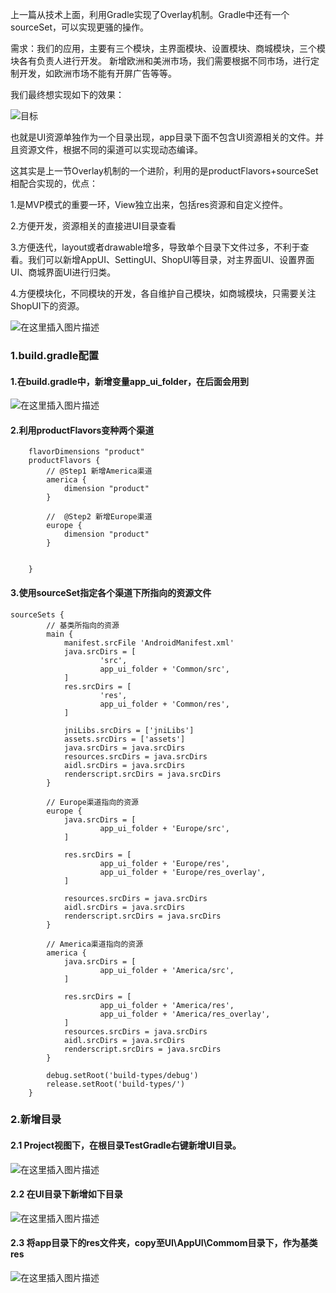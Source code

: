 上一篇从技术上面，利用Gradle实现了Overlay机制。Gradle中还有一个sourceSet，可以实现更骚的操作。

需求：我们的应用，主要有三个模块，主界面模块、设置模块、商城模块，三个模块各有负责人进行开发。  新增欧洲和美洲市场，我们需要根据不同市场，进行定制开发，如欧洲市场不能有开屏广告等等。

我们最终想实现如下的效果：

![目标](https://raw.githubusercontent.com/FrankdeBoers/blog/master/static/img/%E6%A8%A1%E5%9D%97.png)

也就是UI资源单独作为一个目录出现，app目录下面不包含UI资源相关的文件。并且资源文件，根据不同的渠道可以实现动态编译。

这其实是上一节Overlay机制的一个进阶，利用的是productFlavors+sourceSet相配合实现的，优点：

1.是MVP模式的重要一环，View独立出来，包括res资源和自定义控件。

2.方便开发，资源相关的直接进UI目录查看

3.方便迭代，layout或者drawable增多，导致单个目录下文件过多，不利于查看。我们可以新增AppUI、SettingUI、ShopUI等目录，对主界面UI、设置界面UI、商城界面UI进行归类。

4.方便模块化，不同模块的开发，各自维护自己模块，如商城模块，只需要关注ShopUI下的资源。

![在这里插入图片描述](https://raw.githubusercontent.com/FrankdeBoers/blog/master/static/img/%E6%A8%A1%E5%9D%972.png)

### 1.build.gradle配置
#### 1.在build.gradle中，新增变量app_ui_folder，在后面会用到

![在这里插入图片描述](https://raw.githubusercontent.com/FrankdeBoers/blog/master/static/img/def.png)

#### 2.利用productFlavors变种两个渠道

```
    flavorDimensions "product"
    productFlavors {
        // @Step1 新增America渠道
        america {
            dimension "product"
        }

        //  @Step2 新增Europe渠道
        europe {
            dimension "product"
        }


    }
```

#### 3.使用sourceSet指定各个渠道下所指向的资源文件

```
sourceSets {
        // 基类所指向的资源
        main {
            manifest.srcFile 'AndroidManifest.xml'
            java.srcDirs = [
                    'src',
                    app_ui_folder + 'Common/src',
            ]
            res.srcDirs = [
                    'res',
                    app_ui_folder + 'Common/res',
            ]

            jniLibs.srcDirs = ['jniLibs']
            assets.srcDirs = ['assets']
            java.srcDirs = java.srcDirs
            resources.srcDirs = java.srcDirs
            aidl.srcDirs = java.srcDirs
            renderscript.srcDirs = java.srcDirs
        }

        // Europe渠道指向的资源
        europe {
            java.srcDirs = [
                    app_ui_folder + 'Europe/src',
            ]

            res.srcDirs = [
                    app_ui_folder + 'Europe/res',
                    app_ui_folder + 'Europe/res_overlay',
            ]

            resources.srcDirs = java.srcDirs
            aidl.srcDirs = java.srcDirs
            renderscript.srcDirs = java.srcDirs
        }

        // America渠道指向的资源
        america {
            java.srcDirs = [
                    app_ui_folder + 'America/src',
            ]

            res.srcDirs = [
                    app_ui_folder + 'America/res',
                    app_ui_folder + 'America/res_overlay',
            ]
            resources.srcDirs = java.srcDirs
            aidl.srcDirs = java.srcDirs
            renderscript.srcDirs = java.srcDirs
        }

        debug.setRoot('build-types/debug')
        release.setRoot('build-types/')
    }
```

### 2.新增目录

#### 2.1 Project视图下，在根目录TestGradle右键新增UI目录。

![在这里插入图片描述](https://raw.githubusercontent.com/FrankdeBoers/blog/master/static/img/%E6%96%B0%E5%A2%9E1.png)

#### 2.2 在UI目录下新增如下目录

![在这里插入图片描述](https://raw.githubusercontent.com/FrankdeBoers/blog/master/static/img/%E6%96%B0%E5%A2%9E2.png)

#### 2.3 将app目录下的res文件夹，copy至UI\AppUI\Commom目录下，作为基类res

![在这里插入图片描述](https://raw.githubusercontent.com/FrankdeBoers/blog/master/static/img/%E6%96%B0%E5%A2%9E3.png)

